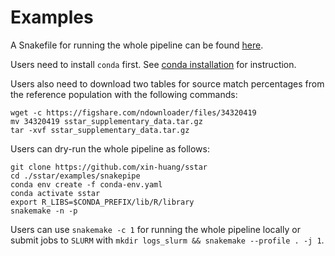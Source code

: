 # Examples

A Snakefile for running the whole pipeline can be found [here](https://github.com/xin-huang/sstar/blob/main/examples/snakepipe/Snakefile).

Users need to install `conda` first. See [conda installation](https://docs.conda.io/projects/conda/en/latest/user-guide/install/index.html) for instruction.

Users also need to download two tables for source match percentages from the reference population with the following commands:

	wget -c https://figshare.com/ndownloader/files/34320419
	mv 34320419 sstar_supplementary_data.tar.gz
	tar -xvf sstar_supplementary_data.tar.gz

Users can dry-run the whole pipeline as follows:

	git clone https://github.com/xin-huang/sstar
	cd ./sstar/examples/snakepipe
	conda env create -f conda-env.yaml
	conda activate sstar
	export R_LIBS=$CONDA_PREFIX/lib/R/library
	snakemake -n -p

Users can use `snakemake -c 1` for running the whole pipeline locally or submit jobs to `SLURM` with `mkdir logs_slurm && snakemake --profile . -j 1`.
